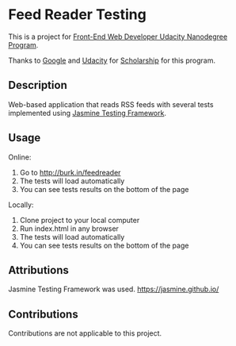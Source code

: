 # Feed Reader Testing

This is a project for [Front-End Web Developer Udacity Nanodegree Program](https://www.udacity.com/course/front-end-web-developer-nanodegree--nd001).

Thanks to [Google](https://google.com "Google") and [Udacity](https://www.udacity.com "Udacity") for [Scholarship](https://www.udacity.com/google-scholarships) for this program.

## Description

Web-based application that reads RSS feeds with several tests implemented using [Jasmine Testing Framework](https://jasmine.github.io/).

## Usage

Online:
1. Go to http://burk.in/feedreader
2. The tests will load automatically
3. You can see tests results on the bottom of the page

Locally:
1. Clone project to your local computer
2. Run index.html in any browser
3. The tests will load automatically
4. You can see tests results on the bottom of the page

## Attributions

Jasmine Testing Framework was used. https://jasmine.github.io/

## Contributions

Contributions are not applicable to this project.